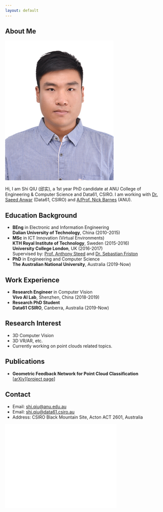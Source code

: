 ```yaml
---
layout: default
---
```


## About Me
<img class="profile-picture" src="me.jpg">

Hi, I am Shi QIU (邱实), a 1st year PhD candidate at ANU College of Engineering & Computer Science and Data61, CSIRO. I am working with [Dr. Saeed Anwar](https://saeed-anwar.github.io/) (Data61, CSIRO) and [A/Prof. Nick Barnes](http://users.cecs.anu.edu.au/~nmb/) (ANU).

## Education Background
* **BEng** in Electronic and Information Engineering  
**Dalian University of Technology**, China (2010-2015)
* **MSc** in ICT Innovation (Virtual Environments)  
**KTH Royal Institute of Technology**, Sweden (2015-2016)  
**University College London**, UK (2016-2017)  
Supervised by: [Prof. Anthony Steed](https://wp.cs.ucl.ac.uk/anthonysteed/) and [Dr. Sebastian Friston](https://wp.cs.ucl.ac.uk/sebastianfriston/)
* **PhD** in Engineering and Computer Science  
**The Australian National University**, Australia (2019-Now)

## Work Experience
* **Research Engineer** in Computer Vision  
**Vivo AI Lab**, Shenzhen, China (2018-2019)
* **Research PhD Student**  
**Data61 CSIRO**, Canberra, Australia (2019-Now)

## Research Interest
* 3D Computer Vision
* 3D VR/AR, etc.  
* Currently working on point clouds related topics.

## Publications
* **Geometric Feedback Network for Point Cloud Classification**  
[[arXiv](https://arxiv.org/abs/1911.12885)][[project page](https://github.com/ShiQiu0419/GFNet)]

## Contact
* Email: [shi.qiu@anu.edu.au](mailto:shi.qiu@anu.edu.au)
* Email: [shi.qiu@data61.csiro.au](mailto:shi.qiu@data61.csiro.au)  
* Address: CSIRO Black Mountain Site, Acton ACT 2601, Australia

<iframe src="//cdn.clustrmaps.com/map_v2.js?d=V7D6ej10gXXtCoqISuoasXbDtklVb6oGJd8AjiUwY58&cl=ffffff&w=a" width="360" height="270" frameborder="0" style="border:0;" allowfullscreen=""></iframe>
